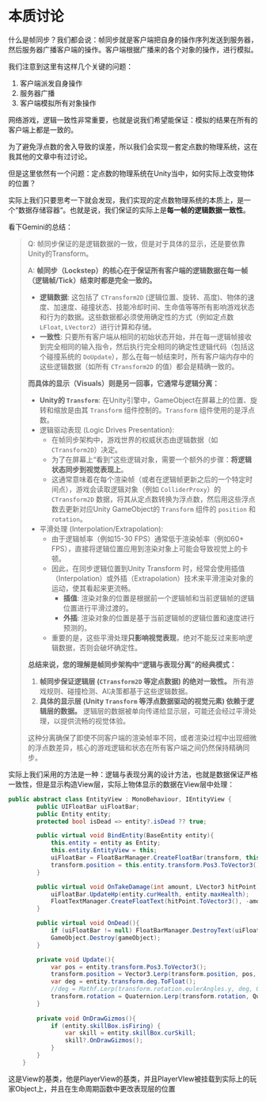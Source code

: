 # 本质讨论

什么是帧同步？我们都会说：帧同步就是客户端把自身的操作序列发送到服务器，然后服务器广播客户端的操作。客户端根据广播来的各个对象的操作，进行模拟。

我们注意到这里有这样几个关键的问题：

1. 客户端派发自身操作
2. 服务器广播
3. 客户端模拟所有对象操作

网络游戏，逻辑一致性非常重要，也就是说我们希望能保证：模拟的结果在所有的客户端上都是一致的。

为了避免浮点数的舍入导致的误差，所以我们会实现一套定点数的物理系统，这在我其他的文章中有过讨论。

但是这里依然有一个问题：定点数的物理系统在Unity当中，如何实际上改变物体的位置？

实际上我们只要思考一下就会发现，我们实现的定点数物理系统的本质上，是一个“数据存储容器“。也就是说，我们保证的实际上是**每一帧的逻辑数据一致性**。

看下Gemini的总结：

> Q: 帧同步保证的是逻辑数据的一致，但是对于具体的显示，还是要依靠Unity的Transform。 
>
> A: **帧同步（Lockstep）的核心在于保证所有客户端的逻辑数据在每一帧（逻辑帧/Tick）结束时都是完全一致的。**
>
> - **逻辑数据**: 这包括了 `CTransform2D` (逻辑位置、旋转、高度)、物体的速度、加速度、碰撞状态、技能冷却时间、生命值等等所有影响游戏状态和行为的数据。这些数据都必须使用确定性的方式（例如定点数 `LFloat`, `LVector2`）进行计算和存储。
> - **一致性**: 只要所有客户端从相同的初始状态开始，并在每一逻辑帧接收到完全相同的输入指令，然后执行完全相同的确定性逻辑代码（包括这个碰撞系统的 `DoUpdate`），那么在每一帧结束时，所有客户端内存中的这些逻辑数据（如所有 `CTransform2D` 的值）都会是精确一致的。
>
> **而具体的显示（Visuals）则是另一回事，它通常与逻辑分离：**
>
> - **Unity的 `Transform`**: 在Unity引擎中，GameObject在屏幕上的位置、旋转和缩放是由其 `Transform` 组件控制的。`Transform` 组件使用的是浮点数。
> - 逻辑驱动表现 (Logic Drives Presentation):
>   - 在帧同步架构中，游戏世界的权威状态由逻辑数据（如 `CTransform2D`）决定。
>   - 为了在屏幕上“看到”这些逻辑对象，需要一个额外的步骤：**将逻辑状态同步到视觉表现上**。
>   - 这通常意味着在每个渲染帧（或者在逻辑帧更新之后的一个特定时间点），游戏会读取逻辑对象（例如 `ColliderProxy`）的 `CTransform2D` 数据，将其从定点数转换为浮点数，然后用这些浮点数去更新对应Unity GameObject的 `Transform` 组件的 `position` 和 `rotation`。
> - 平滑处理 (Interpolation/Extrapolation):
>   - 由于逻辑帧率（例如15-30 FPS）通常低于渲染帧率（例如60+ FPS），直接将逻辑位置应用到渲染对象上可能会导致视觉上的卡顿。
>   - 因此，在同步逻辑位置到Unity  Transform 时，经常会使用插值（Interpolation）或外插（Extrapolation）技术来平滑渲染对象的运动，使其看起来更流畅。
>     - **插值**: 渲染对象的位置是根据前一个逻辑帧和当前逻辑帧的逻辑位置进行平滑过渡的。
>     - **外插**: 渲染对象的位置是基于当前逻辑帧的逻辑位置和速度进行预测的。
>   - 重要的是，这些平滑处理**只影响视觉表现**，绝对不能反过来影响逻辑数据，否则会破坏确定性。
>
> **总结来说，您的理解是帧同步架构中“逻辑与表现分离”的经典模式：**
>
> 1. **帧同步保证逻辑层 (`CTransform2D` 等定点数据) 的绝对一致性。** 所有游戏规则、碰撞检测、AI决策都基于这些逻辑数据。
> 2. **具体的显示层 (Unity `Transform` 等浮点数据驱动的视觉元素) 依赖于逻辑层的数据。** 逻辑层的数据被单向传递给显示层，可能还会经过平滑处理，以提供流畅的视觉体验。
>
> 这种分离确保了即使不同客户端的渲染帧率不同，或者渲染过程中出现细微的浮点数差异，核心的游戏逻辑和状态在所有客户端之间仍然保持精确同步。

实际上我们采用的方法是一种：逻辑与表现分离的设计方法，也就是数据保证严格一致性，但是显示构造View层，实际上物体显示的数据在View层中处理：

```c#
public abstract class EntityView : MonoBehaviour, IEntityView {
        public UIFloatBar uiFloatBar;
        public Entity entity;
        protected bool isDead => entity?.isDead ?? true;

        public virtual void BindEntity(BaseEntity entity){
            this.entity = entity as Entity;
            this.entity.EntityView = this;
            uiFloatBar = FloatBarManager.CreateFloatBar(transform, this.entity.curHealth, this.entity.maxHealth);
            transform.position = this.entity.transform.Pos3.ToVector3();
        }

        public virtual void OnTakeDamage(int amount, LVector3 hitPoint){
            uiFloatBar.UpdateHp(entity.curHealth, entity.maxHealth);
            FloatTextManager.CreateFloatText(hitPoint.ToVector3(), -amount);
        }

        public virtual void OnDead(){
            if (uiFloatBar != null) FloatBarManager.DestroyText(uiFloatBar);
            GameObject.Destroy(gameObject);
        }

        private void Update(){
            var pos = entity.transform.Pos3.ToVector3();
            transform.position = Vector3.Lerp(transform.position, pos, 0.3f); //<--这里的transform就是Transform，用于进行表现层的更新
            var deg = entity.transform.deg.ToFloat();
            //deg = Mathf.Lerp(transform.rotation.eulerAngles.y, deg, 0.3f);
            transform.rotation = Quaternion.Lerp(transform.rotation, Quaternion.Euler(0, deg, 0), 0.3f);
        }    
        
        private void OnDrawGizmos(){
            if (entity.skillBox.isFiring) {
                var skill = entity.skillBox.curSkill;
                skill?.OnDrawGizmos();
            }
        }
    }
```

这是View的基类，他是PlayerView的基类，并且PlayerVIew被挂载到实际上的玩家Object上，并且在生命周期函数中更改表现层的位置